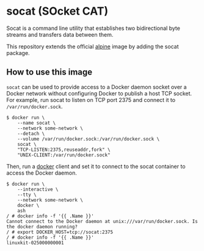 # socat (SOcket CAT)

Socat is a command line utility that establishes two bidirectional byte streams and transfers data between them.

This repository extends the official [alpine](https://hub.docker.com/_/alpine) image by adding the socat package.

## How to use this image

`socat` can be used to provide access to a Docker daemon socket over a Docker network without configuring Docker to publish a host TCP socket. For example, run socat to listen on TCP port 2375 and connect it to `/var/run/docker.sock`.

```
$ docker run \
    --name socat \
    --network some-network \
    --detach \
    --volume /var/run/docker.sock:/var/run/docker.sock \
    socat \
    "TCP-LISTEN:2375,reuseaddr,fork" \
    "UNIX-CLIENT:/var/run/docker.sock"
```

Then, run a [docker](https://hub.docker.com/_/docker) client and set it to connect to the socat container to access the Docker daemon.

```
$ docker run \
    --interactive \
    --tty \
    --network some-network \
    docker \
    ash
/ # docker info -f '{{ .Name }}'
Cannot connect to the Docker daemon at unix:///var/run/docker.sock. Is the docker daemon running?
/ # export DOCKER_HOST=tcp://socat:2375
/ # docker info -f '{{ .Name }}'
linuxkit-025000000001
```
